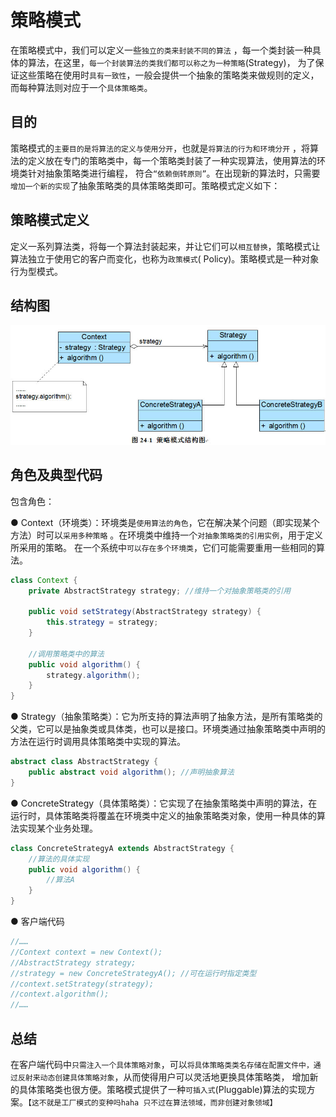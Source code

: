 # 策略模式

在策略模式中，我们可以定义一些`独立的类来封装不同的算法`
，每一个类封装一种具体的算法，在这里，`每一个封装算法的类我们都可以称之为一种策略`(Strategy)，
为了保证这些策略在使用时`具有一致性`，一般会提供一个抽象的策略类来做规则的定义，而每种算法则对应于一个`具体策略类`。

## 目的

策略模式的`主要目的是将算法的定义与使用分开`，也就是`将算法的行为和环境分开`
，将算法的定义放在专门的策略类中，每一个策略类封装了一种实现算法，使用算法的环境类针对抽象策略类进行编程，
符合`“依赖倒转原则”`。在出现新的算法时，只需要`增加一个新的实现`了抽象策略类的具体策略类即可。策略模式定义如下：

## 策略模式定义

定义一系列算法类，将每一个算法封装起来，并让它们可以`相互替换`，策略模式让算法独立于使用它的客户而变化，也称为`政策模式`(
Policy)。策略模式是一种对象行为型模式。

## 结构图

![img.png](策略模式结构图.png)

## 角色及典型代码

包含角色：

● Context（环境类）：环境类是`使用算法的角色`，它在解决某个问题（即实现某个方法）时可以`采用多种策略`
。在环境类中维持一个`对抽象策略类的引用实例`，用于定义所采用的策略。
在一个系统中`可以存在多个环境类`，它们可能需要重用一些相同的算法。

```java
class Context {
    private AbstractStrategy strategy; //维持一个对抽象策略类的引用

    public void setStrategy(AbstractStrategy strategy) {
        this.strategy = strategy;
    }

    //调用策略类中的算法
    public void algorithm() {
        strategy.algorithm();
    }
}
```

● Strategy（抽象策略类）：它为所支持的算法声明了抽象方法，是所有策略类的父类，它可以是抽象类或具体类，也可以是接口。环境类通过抽象策略类中声明的方法在运行时调用具体策略类中实现的算法。

```java
abstract class AbstractStrategy {
    public abstract void algorithm(); //声明抽象算法
}
```

● ConcreteStrategy（具体策略类）：它实现了在抽象策略类中声明的算法，在运行时，具体策略类将覆盖在环境类中定义的抽象策略类对象，使用一种具体的算法实现某个业务处理。

```java
class ConcreteStrategyA extends AbstractStrategy {
    //算法的具体实现
    public void algorithm() {
        //算法A
    }
}
```

● 客户端代码
```java
//……
//Context context = new Context();
//AbstractStrategy strategy;
//strategy = new ConcreteStrategyA(); //可在运行时指定类型
//context.setStrategy(strategy);
//context.algorithm();
//……
```

## 总结
在客户端代码中`只需注入一个具体策略对象`，可以`将具体策略类类名存储在配置文件中，通过反射来动态创建具体策略对象`，从而使得用户可以灵活地更换具体策略类，
增加新的具体策略类也很方便。策略模式提供了一种`可插入式`(Pluggable)算法的实现方案。`【这不就是工厂模式的变种吗haha 只不过在算法领域，而非创建对象领域】`
























